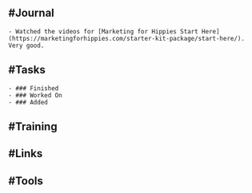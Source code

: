 ## #Journal
	- Watched the videos for [Marketing for Hippies Start Here](https://marketingforhippies.com/starter-kit-package/start-here/). Very good.
## #Tasks
	- ### Finished
	- ### Worked On
	- ### Added
## #Training
## #Links
## #Tools
